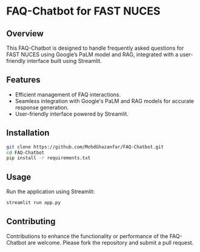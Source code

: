 # FAQ-Chatbot for FAST NUCES

## Overview
This FAQ-Chatbot is designed to handle frequently asked questions for FAST NUCES using Google’s PaLM model and RAG, integrated with a user-friendly interface built using Streamlit.

## Features
- Efficient management of FAQ interactions.
- Seamless integration with Google's PaLM and RAG models for accurate response generation.
- User-friendly interface powered by Streamlit.

## Installation
```bash
git clone https://github.com/MohdGhazanfar/FAQ-Chatbot.git
cd FAQ-Chatbot
pip install -r requirements.txt
```

## Usage
Run the application using Streamlit:
```bash
streamlit run app.py
```

## Contributing
Contributions to enhance the functionality or performance of the FAQ-Chatbot are welcome. Please fork the repository and submit a pull request.

